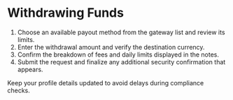 # Withdrawing Funds

1. Choose an available payout method from the gateway list and review its limits.
2. Enter the withdrawal amount and verify the destination currency.
3. Confirm the breakdown of fees and daily limits displayed in the notes.
4. Submit the request and finalize any additional security confirmation that appears.

Keep your profile details updated to avoid delays during compliance checks.
